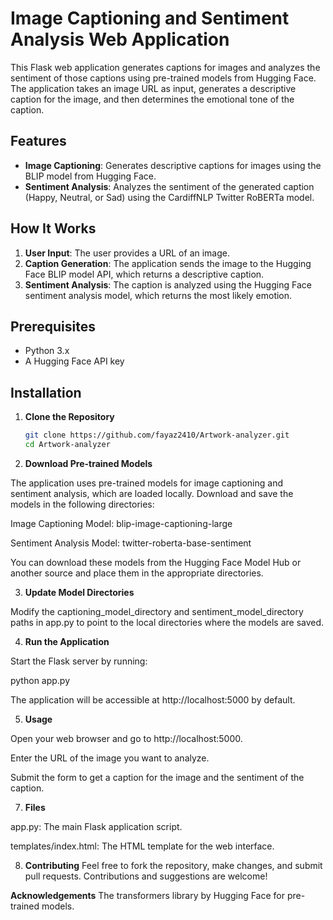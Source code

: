 # Image Captioning and Sentiment Analysis Web Application

This Flask web application generates captions for images and analyzes the sentiment of those captions using pre-trained models from Hugging Face. The application takes an image URL as input, generates a descriptive caption for the image, and then determines the emotional tone of the caption.

## Features

- **Image Captioning**: Generates descriptive captions for images using the BLIP model from Hugging Face.
- **Sentiment Analysis**: Analyzes the sentiment of the generated caption (Happy, Neutral, or Sad) using the CardiffNLP Twitter RoBERTa model.

## How It Works

1. **User Input**: The user provides a URL of an image.
2. **Caption Generation**: The application sends the image to the Hugging Face BLIP model API, which returns a descriptive caption.
3. **Sentiment Analysis**: The caption is analyzed using the Hugging Face sentiment analysis model, which returns the most likely emotion.

## Prerequisites

- Python 3.x
- A Hugging Face API key

## Installation

1. **Clone the Repository**

   ```bash
   git clone https://github.com/fayaz2410/Artwork-analyzer.git
   cd Artwork-analyzer

2. **Download Pre-trained Models**

The application uses pre-trained models for image captioning and sentiment analysis, which are loaded locally. Download and save the models in the following directories:

Image Captioning Model: blip-image-captioning-large

Sentiment Analysis Model: twitter-roberta-base-sentiment

You can download these models from the Hugging Face Model Hub or another source and place them in the appropriate directories.

3. **Update Model Directories**

Modify the captioning_model_directory and sentiment_model_directory paths in app.py to point to the local directories where the models are saved.

4. **Run the Application**

Start the Flask server by running:

python app.py

The application will be accessible at http://localhost:5000 by default.

5. **Usage**
   
Open your web browser and go to http://localhost:5000.

Enter the URL of the image you want to analyze.

Submit the form to get a caption for the image and the sentiment of the caption.

7. **Files**
   
app.py: The main Flask application script.

templates/index.html: The HTML template for the web interface.

8. **Contributing**
Feel free to fork the repository, make changes, and submit pull requests. Contributions and suggestions are welcome!

**Acknowledgements**
The transformers library by Hugging Face for pre-trained models.
